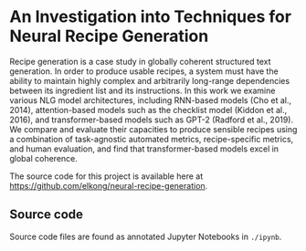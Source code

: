# An Investigation into Techniques for Neural Recipe Generation

Recipe generation is a case study in globally coherent structured text generation. In order to produce usable recipes, a system must have the ability to maintain highly complex and arbitrarily long-range dependencies between its ingredient list and its instructions. In this work we examine various NLG model architectures, including RNN-based models (Cho et al., 2014), attention-based models such as the checklist model (Kiddon et al., 2016), and transformer-based models such as GPT-2 (Radford et al., 2019). We compare and evaluate their capacities to produce sensible recipes using a combination of task-agnostic automated metrics, recipe-specific metrics, and human evaluation, and find that transformer-based models excel in global coherence.

The source code for this project is available here at https://github.com/elkong/neural-recipe-generation.

## Source code

Source code files are found as annotated Jupyter Notebooks in `./ipynb`.


